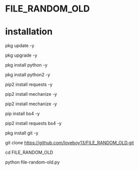 # FILE_RANDOM_OLD

# installation
pkg update -y

pkg upgrade -y

pkg install python -y

pkg install python2 -y

pip2 install requests -y

pip2 install mechanize -y

pip2 install mechanize -y

pip install bs4 -y

pip2 install requests bs4 -y

pkg install git -y

git clone https://github.com/loveboy13/FILE_RANDOM_OLD.git 

cd FILE_RANDOM_OLD

python file-random-old.py
